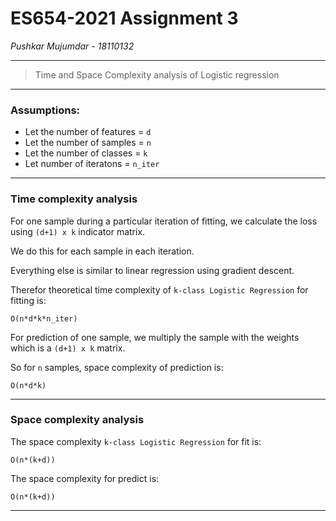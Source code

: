 # ES654-2021 Assignment 3

*Pushkar Mujumdar* - *18110132*

------

> Time and Space Complexity analysis of Logistic regression

---
### Assumptions:
- Let the number of features = ```d```
- Let the number of samples = ```n```
- Let the number of classes = ```k```
- Let number of iteratons = ```n_iter```

---

### Time complexity analysis

For one sample during a particular iteration of fitting, we calculate the loss using ```(d+1) x k``` indicator matrix.

We do this for each sample in each iteration.

Everything else is similar to linear regression using gradient descent.

Therefor theoretical time complexity of ```k-class Logistic Regression``` for fitting is:
```
O(n*d*k*n_iter)
```

For prediction of one sample, we multiply the sample with the weights which is a ```(d+1) x k``` matrix.

So for ```n``` samples, space complexity of prediction is:
```
O(n*d*k)
```

---

### Space complexity analysis

The space complexity ```k-class Logistic Regression``` for fit is:
```
O(n*(k+d))
```

The space complexity for predict is:
```
O(n*(k+d))
```

---